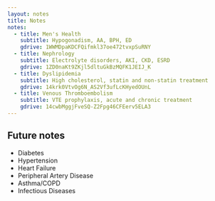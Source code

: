 ```yaml
---
layout: notes
title: Notes
notes:
  - title: Men's Health
    subtitle: Hypogonadism, AA, BPH, ED
    gdrive: 1WWMDpaKDCFQifmkl37oe472tvxpSuRNY
  - title: Nephrology
    subtitle: Electrolyte disorders, AKI, CKD, ESRD
    gdrive: 1ZD0naKt9ZKjl5dltuGkBzMQFK1JEIJ_K
  - title: Dyslipidemia
    subtitle: High cholesterol, statin and non-statin treatment
    gdrive: 14krk0VtvOg6N_AS2Vf3ufLcKHyedOUnL
  - title: Venous Thromboembolism
    subtitle: VTE prophylaxis, acute and chronic treatment
    gdrive: 14cwbMggjFveSQ-Z2Fpg46CFEerv5ELA3
---
```


## Future notes

- Diabetes
- Hypertension
- Heart Failure
- Peripheral Artery Disease
- Asthma/COPD
- Infectious Diseases